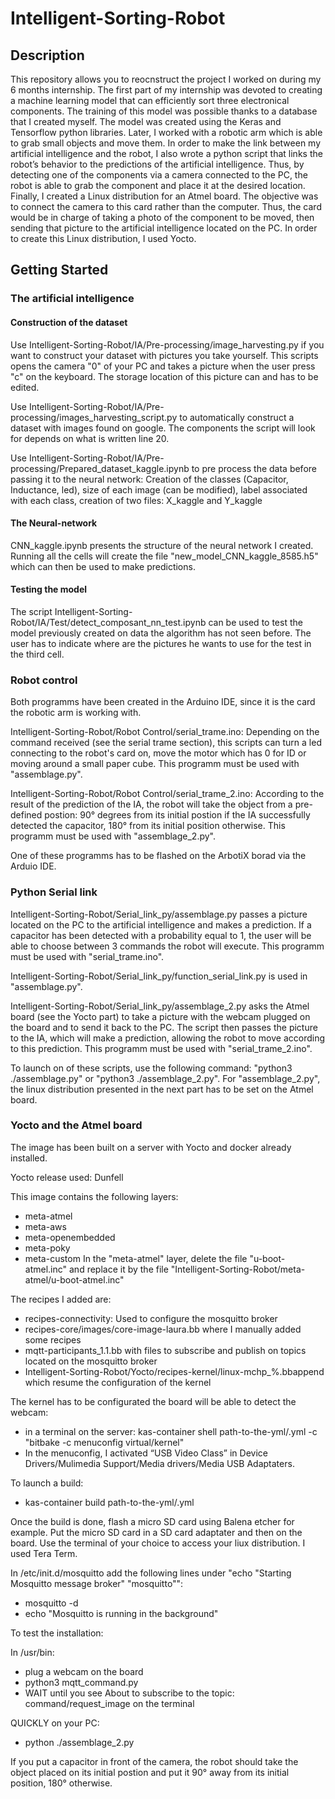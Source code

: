 # Intelligent-Sorting-Robot

## Description

This repository allows you to reocnstruct the project I worked on during my 6 months internship. The first part of my internship was devoted to creating a machine learning model that can efficiently sort three electronical components. The training of this model was possible thanks to a database that I 
created myself. The model was created using the Keras and Tensorflow python libraries.
Later, I worked with a robotic arm which is able to grab small objects and 
move them. In order to make the link between my artificial intelligence and the robot, I also wrote a 
python script that links the robot’s behavior to the predictions of the artificial intelligence. Thus, by 
detecting one of the components via a camera connected to the PC, the robot is able to grab the 
component and place it at the desired location. 
Finally, I created a Linux distribution for an Atmel board. The objective was to connect the camera to this card rather than 
the computer. Thus, the card would be in charge of taking a photo of the component to be moved, 
then sending that picture to the artificial intelligence located on the PC. In order to create this Linux distribution, I used Yocto.

## Getting Started

### The artificial intelligence

#### Construction of the dataset

Use Intelligent-Sorting-Robot/IA/Pre-processing/image_harvesting.py if you want to construct your dataset with pictures you take yourself. This scripts opens the camera "0" of your PC and takes a picture when the user press "c" on the keyboard. The storage location of this picture can and has to be edited.

Use Intelligent-Sorting-Robot/IA/Pre-processing/images_harvesting_script.py to automatically construct a dataset with images found on google. The components the script will look for depends on what is written line 20.


Use Intelligent-Sorting-Robot/IA/Pre-processing/Prepared_dataset_kaggle.ipynb to pre process the data before passing it to the neural network: Creation of the classes (Capacitor, Inductance, led), size of each image (can be modified), label associated with each class, creation of two files: X_kaggle and Y_kaggle

#### The Neural-network

CNN_kaggle.ipynb presents the structure of the neural network I created. Running all the cells will create the file "new_model_CNN_kaggle_8585.h5" which can then be used to make predictions.

#### Testing the model

The script Intelligent-Sorting-Robot/IA/Test/detect_composant_nn_test.ipynb can be used to test the model previously created on data the algorithm has not seen before. The user has to indicate where are the pictures he wants to use for the test in the third cell.


### Robot control

Both programms have been created in the Arduino IDE, since it is the card the robotic arm is working with.

Intelligent-Sorting-Robot/Robot Control/serial_trame.ino: Depending on the command received (see the serial trame section), this scripts can turn a led connecting to the robot's card on, move the motor which has 0 for ID or moving around a small paper cube. This programm must be used with "assemblage.py".


Intelligent-Sorting-Robot/Robot Control/serial_trame_2.ino: According to the result of the prediction of the IA, the robot will take the object from a pre-defined postion: 90° degrees from its initial postion if the IA successfully detected the capacitor, 180° from its initial position otherwise. This programm must be used with "assemblage_2.py".

One of these programms has to be flashed on the ArbotiX borad via the Arduio IDE.


### Python Serial link

Intelligent-Sorting-Robot/Serial_link_py/assemblage.py passes a picture located on the PC to the artificial intelligence and makes a prediction. If a capacitor has been detected with a probability equal to 1, the user will be able to choose between 3 commands the robot will execute.  This programm must be used with "serial_trame.ino".


Intelligent-Sorting-Robot/Serial_link_py/function_serial_link.py is used in "assemblage.py".

Intelligent-Sorting-Robot/Serial_link_py/assemblage_2.py asks the Atmel board (see the Yocto part) to take a picture with the webcam plugged on the board and to send it back to the PC. The script then passes the picture to the IA, which will make a prediction, allowing the robot to move according to this prediction. This programm must be used with "serial_trame_2.ino".


To launch on of these scripts, use the following command: "python3 ./assemblage.py" or "python3 ./assemblage_2.py". For "assemblage_2.py", the linux distribution presented in the next part has to be set on the Atmel board.

### Yocto and the Atmel board

The image has been built on a server with Yocto and docker already installed.

Yocto release used: Dunfell

This image contains the following layers: 
   * meta-atmel
   * meta-aws
   * meta-openembedded
   * meta-poky
   * meta-custom
In the "meta-atmel" layer, delete the file "u-boot-atmel.inc" and replace it by the file "Intelligent-Sorting-Robot/meta-atmel/u-boot-atmel.inc"

The recipes I added are:
   * recipes-connectivity: Used to configure the mosquitto broker
   * recipes-core/images/core-image-laura.bb where I manually added some recipes
   * mqtt-participants_1.1.bb with files to subscribe and publish on topics located on the mosquitto broker
   * Intelligent-Sorting-Robot/Yocto/recipes-kernel/linux-mchp_%.bbappend which resume the configuration of the kernel

The kernel has to be configurated the board will be able to detect the webcam:
   * in a terminal on the server: kas-container shell path-to-the-yml/.yml -c "bitbake -c menuconfig virtual/kernel"
   * In the menuconfig, I activated “USB Video Class” in Device Drivers/Mulimedia Support/Media drivers/Media USB Adaptaters.

To launch a build:
   * kas-container build path-to-the-yml/.yml

Once the build is done, flash a micro SD card using Balena etcher for example. Put the micro SD card in a SD card adaptater and then on the board. Use the terminal of your choice to access your liux distribution. I used Tera Term.

In /etc/init.d/mosquitto add the following lines under "echo "Starting Mosquitto message broker" "mosquitto"":
   * mosquitto -d
   * echo "Mosquitto is running in the background"

To test the installation:

In /usr/bin:
   * plug a webcam on the board
   * python3 mqtt_command.py
   * WAIT until you see About to subscribe to the topic: command/request_image on the terminal

QUICKLY on your PC:
   * python ./assemblage_2.py 

If you put a capacitor in front of the camera, the robot should take the object placed on its initial postion and put it 90° away from its initial position, 180° otherwise.





